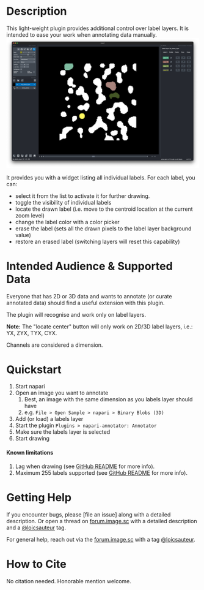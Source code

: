 # Description

This light-weight plugin provides additional control over label layers.
It is intended to ease your work when annotating data manually.
![Example screenshot](https://github.com/loicsauteur/napari-annotator/blob/main/resources/image1.png?raw=true)

It provides you with a widget listing all individual labels.
For each label, you can:
- select it from the list to activate it for further drawing.
- toggle the visibility of individual labels
- locate the drawn label (i.e. move to the centroid location at the current zoom level)
- change the label color with a color picker
- erase the label (sets all the drawn pixels to the label layer background value)
- restore an erased label (switching layers will reset this capability)

# Intended Audience & Supported Data

Everyone that has 2D or 3D data and wants to annotate (or curate annotated data)
should find a useful extension with this plugin.

The plugin will recognise and work only on label layers.

**Note:**
The "locate center" button will only work on 2D/3D label layers, i.e.: YX, ZYX, TYX, CYX.

Channels are considered a dimension.

# Quickstart

1. Start napari
2. Open an image you want to annotate
   1. Best, an image with the same dimension as you labels layer should have
   2. e.g. ``File > Open Sample > napari > Binary Blobs (3D)``
3. Add (or load) a labels layer
4. Start the plugin ``Plugins > napari-annotator: Annotator``
5. Make sure the labels layer is selected
6. Start drawing

#### Known limitations
1. Lag when drawing (see [GitHub README](https://github.com/loicsauteur/napari-annotator) for more info).
2. Maximum 255 labels supported (see [GitHub README](https://github.com/loicsauteur/napari-annotator) for more info).

# Getting Help

If you encounter bugs, please [file an issue] along with a detailed description.
Or open a thread on [forum.image.sc](https://forum.image.sc) with a detailed description
and a [@loicsauteur](https://github.com/loicsauteur) tag.

For general help, reach out via the [forum.image.sc](https://forum.image.sc) with a tag [@loicsauteur](https://github.com/loicsauteur).

# How to Cite

No citation needed. Honorable mention welcome.
